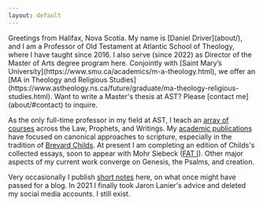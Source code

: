 ```yaml
---
layout: default
---
```


<div class="lead pretty-links">
  Greetings from Halifax, Nova Scotia. My name is [Daniel Driver](about/), and I am a Professor of Old Testament at Atlantic School of Theology, where I have taught since 2016. I also serve (since 2022) as Director of the Master of Arts degree program here. Conjointly with [Saint Mary’s University](https://www.smu.ca/academics/m-a-theology.html), we offer an [MA in Theology and Religious Studies](https://www.astheology.ns.ca/future/graduate/ma-theology-religious-studies.html). Want to write a Master's thesis at AST? Please [contact me](about/#contact) to inquire.

  As the only full-time professor in my field at AST, I teach an [array of courses](courses/) across the Law, Prophets, and Writings.
  My [academic publications](work/) have focused on canonical approaches to scripture, especially in the tradition of [Brevard Childs](bsc/). At present I am completing an edition of Childs's collected essays, soon to appear with Mohr Siebeck ([FAT I](https://www.mohrsiebeck.com/en/monograph-series/forschungen-zum-alten-testament-fat)).
  Other major aspects of my current work converge on Genesis, the Psalms, and creation.

  Very occasionally I publish [short notes](notes/) here, on what once might have passed for a blog. In 2021 I finally took Jaron Lanier's advice and deleted my social media accounts. I still exist.

</div>
